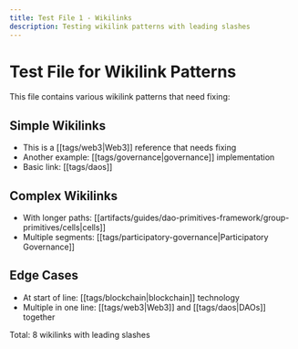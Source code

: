 ```yaml
---
title: Test File 1 - Wikilinks
description: Testing wikilink patterns with leading slashes
---
```


# Test File for Wikilink Patterns

This file contains various wikilink patterns that need fixing:

## Simple Wikilinks
- This is a [[tags/web3|Web3]] reference that needs fixing
- Another example: [[tags/governance|governance]] implementation
- Basic link: [[tags/daos]]

## Complex Wikilinks
- With longer paths: [[artifacts/guides/dao-primitives-framework/group-primitives/cells|cells]]
- Multiple segments: [[tags/participatory-governance|Participatory Governance]]

## Edge Cases
- At start of line: [[tags/blockchain|blockchain]] technology
- Multiple in one line: [[tags/web3|Web3]] and [[tags/daos|DAOs]] together

Total: 8 wikilinks with leading slashes
